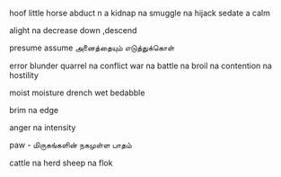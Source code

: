 hoof little horse
abduct n a kidnap na smuggle na hijack
sedate a calm 

alight na decrease down ,descend

presume assume அனைத்தையும் எடுத்துக்கொள்

error blunder 
quarrel na conflict  war na  battle na  broil  na contention na hostility 

moist moisture drench wet bedabble

brim na edge 


anger na intensity


paw - மிருகங்களின் நகமுள்ள பாதம்

cattle na herd  sheep na flok